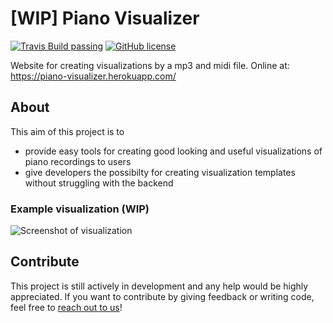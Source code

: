 # [WIP] Piano Visualizer

<!--- [![Website piano-visualizer.herokuapp.com](https://img.shields.io/website-up-down-green-red/https/piano-visualizer.herokuapp.com.svg)](https://piano-visualizer.herokuapp.com/) --->
[![Travis Build passing](https://travis-ci.org/Otto-AA/piano-visualizer.svg?branch=master)](https://travis-ci.org/Otto-AA/piano-visualizer) [![GitHub license](https://img.shields.io/github/license/otto-aa/piano-visualizer.svg)](https://github.com/otto-aa/piano-visualizer/blob/master/LICENSE)


Website for creating visualizations by a mp3 and midi file.
Online at: https://piano-visualizer.herokuapp.com/

## About
This aim of this project is to
- provide easy tools for creating good looking and useful visualizations of piano recordings to users 
- give developers the possibilty for creating visualization templates without struggling with the backend

### Example visualization (WIP)
![Screenshot of visualization](https://scontent-vie1-1.xx.fbcdn.net/v/t1.0-9/37920058_679038909099092_4118823591905067008_o.jpg?_nc_cat=0&oh=5ca62f9329ae81fa0d5e172bff2afbc9&oe=5C09AD3B)

## Contribute
This project is still actively in development and any help would be highly appreciated. If you want to contribute by giving feedback or writing code, feel free to [reach out to us](https://github.com/Otto-AA/piano-visualizer/issues/new)!
